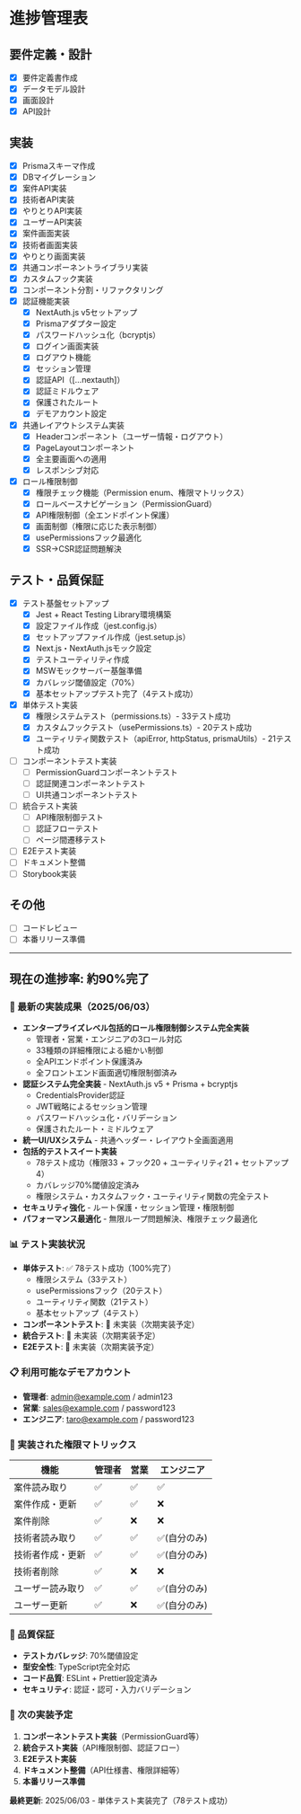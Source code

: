 # 進捗管理表

## 要件定義・設計
- [x] 要件定義書作成
- [x] データモデル設計
- [x] 画面設計
- [x] API設計

## 実装
- [x] Prismaスキーマ作成
- [x] DBマイグレーション
- [x] 案件API実装
- [x] 技術者API実装
- [x] やりとりAPI実装
- [x] ユーザーAPI実装
- [x] 案件画面実装
- [x] 技術者画面実装
- [x] やりとり画面実装
- [x] 共通コンポーネントライブラリ実装
- [x] カスタムフック実装
- [x] コンポーネント分割・リファクタリング
- [x] 認証機能実装
  - [x] NextAuth.js v5セットアップ
  - [x] Prismaアダプター設定
  - [x] パスワードハッシュ化（bcryptjs）
  - [x] ログイン画面実装
  - [x] ログアウト機能
  - [x] セッション管理
  - [x] 認証API（[...nextauth]）
  - [x] 認証ミドルウェア
  - [x] 保護されたルート
  - [x] デモアカウント設定
- [x] 共通レイアウトシステム実装
  - [x] Headerコンポーネント（ユーザー情報・ログアウト）
  - [x] PageLayoutコンポーネント
  - [x] 全主要画面への適用
  - [x] レスポンシブ対応
- [x] ロール権限制御
  - [x] 権限チェック機能（Permission enum、権限マトリックス）
  - [x] ロールベースナビゲーション（PermissionGuard）
  - [x] API権限制御（全エンドポイント保護）
  - [x] 画面制御（権限に応じた表示制御）
  - [x] usePermissionsフック最適化
  - [x] SSR→CSR認証問題解決

## テスト・品質保証
- [x] テスト基盤セットアップ
  - [x] Jest + React Testing Library環境構築
  - [x] 設定ファイル作成（jest.config.js）
  - [x] セットアップファイル作成（jest.setup.js）
  - [x] Next.js・NextAuth.jsモック設定
  - [x] テストユーティリティ作成
  - [x] MSWモックサーバー基盤準備
  - [x] カバレッジ閾値設定（70%）
  - [x] 基本セットアップテスト完了（4テスト成功）
- [x] 単体テスト実装
  - [x] 権限システムテスト（permissions.ts）- 33テスト成功
  - [x] カスタムフックテスト（usePermissions.ts）- 20テスト成功
  - [x] ユーティリティ関数テスト（apiError, httpStatus, prismaUtils）- 21テスト成功
- [ ] コンポーネントテスト実装
  - [ ] PermissionGuardコンポーネントテスト
  - [ ] 認証関連コンポーネントテスト
  - [ ] UI共通コンポーネントテスト
- [ ] 統合テスト実装
  - [ ] API権限制御テスト
  - [ ] 認証フローテスト
  - [ ] ページ間遷移テスト
- [ ] E2Eテスト実装
- [ ] ドキュメント整備
- [ ] Storybook実装

## その他
- [ ] コードレビュー
- [ ] 本番リリース準備

---

## 現在の進捗率: 約90%完了

### 🎉 最新の実装成果（2025/06/03）
- **エンタープライズレベル包括的ロール権限制御システム完全実装**
  - 管理者・営業・エンジニアの3ロール対応
  - 33種類の詳細権限による細かい制御
  - 全APIエンドポイント保護済み
  - 全フロントエンド画面適切権限制御済み
- **認証システム完全実装** - NextAuth.js v5 + Prisma + bcryptjs
  - CredentialsProvider認証
  - JWT戦略によるセッション管理
  - パスワードハッシュ化・バリデーション
  - 保護されたルート・ミドルウェア
- **統一UI/UXシステム** - 共通ヘッダー・レイアウト全画面適用
- **包括的テストスイート実装**
  - 78テスト成功（権限33 + フック20 + ユーティリティ21 + セットアップ4）
  - カバレッジ70%閾値設定済み
  - 権限システム・カスタムフック・ユーティリティ関数の完全テスト
- **セキュリティ強化** - ルート保護・セッション管理・権限制御
- **パフォーマンス最適化** - 無限ループ問題解決、権限チェック最適化

### 📊 テスト実装状況
- **単体テスト**: ✅ 78テスト成功（100%完了）
  - 権限システム（33テスト）
  - usePermissionsフック（20テスト）
  - ユーティリティ関数（21テスト）
  - 基本セットアップ（4テスト）
- **コンポーネントテスト**: 🚧 未実装（次期実装予定）
- **統合テスト**: 🚧 未実装（次期実装予定）
- **E2Eテスト**: 🚧 未実装（次期実装予定）

### 📋 利用可能なデモアカウント
- **管理者**: admin@example.com / admin123
- **営業**: sales@example.com / password123  
- **エンジニア**: taro@example.com / password123

### 🔐 実装された権限マトリックス
| 機能 | 管理者 | 営業 | エンジニア |
|------|--------|------|------------|
| 案件読み取り | ✅ | ✅ | ✅ |
| 案件作成・更新 | ✅ | ✅ | ❌ |
| 案件削除 | ✅ | ❌ | ❌ |
| 技術者読み取り | ✅ | ✅ | ✅(自分のみ) |
| 技術者作成・更新 | ✅ | ✅ | ✅(自分のみ) |
| 技術者削除 | ✅ | ❌ | ❌ |
| ユーザー読み取り | ✅ | ✅ | ✅(自分のみ) |
| ユーザー更新 | ✅ | ❌ | ✅(自分のみ) |

### 🧪 品質保証
- **テストカバレッジ**: 70%閾値設定
- **型安全性**: TypeScript完全対応
- **コード品質**: ESLint + Prettier設定済み
- **セキュリティ**: 認証・認可・入力バリデーション

### 🚀 次の実装予定
1. **コンポーネントテスト実装**（PermissionGuard等）
2. **統合テスト実装**（API権限制御、認証フロー）
3. **E2Eテスト実装**
4. **ドキュメント整備**（API仕様書、権限詳細等）
5. **本番リリース準備**

**最終更新**: 2025/06/03 - 単体テスト実装完了（78テスト成功） 